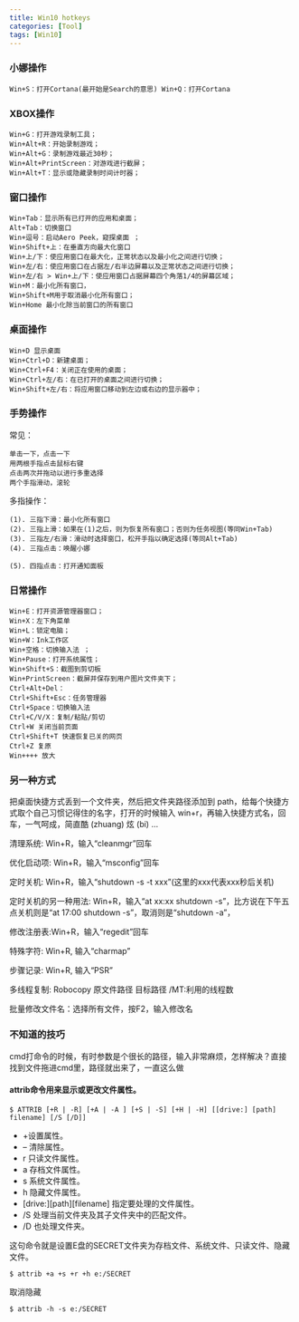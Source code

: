 ```yaml
---
title: Win10 hotkeys
categories: [Tool]
tags: [Win10]
---
```


### 小娜操作

    Win+S：打开Cortana(最开始是Search的意思) Win+Q：打开Cortana

### XBOX操作

    Win+G：打开游戏录制工具；
    Win+Alt+R：开始录制游戏；
    Win+Alt+G：录制游戏最近30秒；
    Win+Alt+PrintScreen：对游戏进行截屏；
    Win+Alt+T：显示或隐藏录制时间计时器；

### 窗口操作

    Win+Tab：显示所有已打开的应用和桌面；
    Alt+Tab：切换窗口
    Win+逗号：启动Aero Peek，窥探桌面 ；
    Win+Shift+上：在垂直方向最大化窗口
    Win+上/下：使应用窗口在最大化，正常状态以及最小化之间进行切换；
    Win+左/右：使应用窗口在占据左/右半边屏幕以及正常状态之间进行切换；
    Win+左/右 > Win+上/下：使应用窗口占据屏幕四个角落1/4的屏幕区域；
    Win+M：最小化所有窗口，
    Win+Shift+M用于取消最小化所有窗口；
    Win+Home 最小化除当前窗口的所有窗口

### 桌面操作

    Win+D 显示桌面
    Win+Ctrl+D：新建桌面；
    Win+Ctrl+F4：关闭正在使用的桌面；
    Win+Ctrl+左/右：在已打开的桌面之间进行切换；
    Win+Shift+左/右：将应用窗口移动到左边或右边的显示器中；

### 手势操作

常见：

    单击一下，点击一下
    用两根手指点击鼠标右键
    点击两次并拖动以进行多重选择
    两个手指滑动，滚轮

多指操作：

    (1). 三指下滑：最小化所有窗口
    (2). 三指上滑：如果在(1)之后，则为恢复所有窗口；否则为任务视图(等同Win+Tab)
    (3). 三指左/右滑：滑动时选择窗口，松开手指以确定选择(等同Alt+Tab)
    (4). 三指点击：唤醒小娜

    (5). 四指点击：打开通知面板

### 日常操作

    Win+E：打开资源管理器窗口；
    Win+X：左下角菜单
    Win+L：锁定电脑；
    Win+W：Ink工作区
    Win+空格：切换输入法 ；
    Win+Pause：打开系统属性；
    Win+Shift+S：截图到剪切板
    Win+PrintScreen：截屏并保存到用户图片文件夹下；
    Ctrl+Alt+Del：
    Ctrl+Shift+Esc：任务管理器
    Ctrl+Space：切换输入法
    Ctrl+C/V/X：复制/粘贴/剪切
    Ctrl+W 关闭当前页面
    Ctrl+Shift+T 快速恢复已关的网页
    Ctrl+Z 复原
    Win++++ 放大

### 另一种方式

把桌面快捷方式丢到一个文件夹，然后把文件夹路径添加到 path，给每个快捷方式取个自己习惯记得住的名字，打开的时候输入 win+r，再输入快捷方式名，回车，一气呵成，简直酷 (zhuang) 炫 (bi) …

清理系统: Win+R，输入“cleanmgr”回车

优化启动项: Win+R，输入“msconfig”回车

定时关机: Win+R，输入“shutdown -s -t xxx”(这里的xxx代表xxx秒后关机)

定时关机的另一种用法: Win+R，输入“at xx:xx shutdown -s”，比方说在下午五点关机则是“at 17:00 shutdown -s”，取消则是“shutdown -a”，

修改注册表:Win+R，输入“regedit”回车

特殊字符: Win+R, 输入“charmap”

步骤记录: Win+R, 输入“PSR”

多线程复制: Robocopy 原文件路径 目标路径 /MT:利用的线程数

批量修改文件名：选择所有文件，按F2，输入修改名

### 不知道的技巧

cmd打命令的时候，有时参数是个很长的路径，输入非常麻烦，怎样解决？直接找到文件拖进cmd里，路径就出来了，一直这么做

#### attrib命令用来显示或更改文件属性。

    $ ATTRIB [+R | -R] [+A | -A ] [+S | -S] [+H | -H] [[drive:] [path] filename] [/S [/D]]

* +设置属性。
* – 清除属性。
* r 只读文件属性。
* a 存档文件属性。
* s 系统文件属性。
* h 隐藏文件属性。
* [drive:][path][filename] 指定要处理的文件属性。
* /S 处理当前文件夹及其子文件夹中的匹配文件。
* /D 也处理文件夹。

这句命令就是设置E盘的SECRET文件夹为存档文件、系统文件、只读文件、隐藏文件。

    $ attrib +a +s +r +h e:/SECRET

取消隐藏

    $ attrib -h -s e:/SECRET
